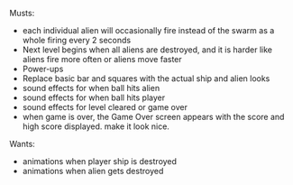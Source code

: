 Musts:

* each individual alien will occasionally fire instead of the swarm as a whole firing every 2 seconds
* Next level begins when all aliens are destroyed, and it is harder like aliens fire more often or aliens move faster
* Power-ups
* Replace basic bar and squares with the actual ship and alien looks
* sound effects for when ball hits alien
* sound effects for when ball hits player
* sound effects for level cleared or game over
* when game is over, the Game Over screen appears with the score and high score displayed. make it look nice.


Wants:

* animations when player ship is destroyed
* animations when alien gets destroyed
